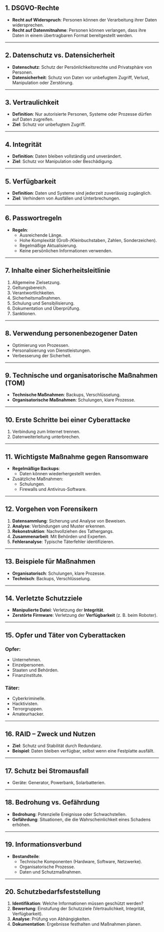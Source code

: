 
## 1. DSGVO-Rechte
- **Recht auf Widerspruch**: Personen können der Verarbeitung ihrer Daten widersprechen.
- **Recht auf Datenmitnahme**: Personen können verlangen, dass ihre Daten in einem übertragbaren Format bereitgestellt werden.

---

## 2. Datenschutz vs. Datensicherheit
- **Datenschutz**: Schutz der Persönlichkeitsrechte und Privatsphäre von Personen.
- **Datensicherheit**: Schutz von Daten vor unbefugtem Zugriff, Verlust, Manipulation oder Zerstörung.

---

## 3. Vertraulichkeit
- **Definition**: Nur autorisierte Personen, Systeme oder Prozesse dürfen auf Daten zugreifen.
- **Ziel**: Schutz vor unbefugtem Zugriff.

---

## 4. Integrität
- **Definition**: Daten bleiben vollständig und unverändert.
- **Ziel**: Schutz vor Manipulation oder Beschädigung.

---

## 5. Verfügbarkeit
- **Definition**: Daten und Systeme sind jederzeit zuverlässig zugänglich.
- **Ziel**: Verhindern von Ausfällen und Unterbrechungen.

---

## 6. Passwortregeln
- **Regeln**:
  - Ausreichende Länge.
  - Hohe Komplexität (Groß-/Kleinbuchstaben, Zahlen, Sonderzeichen).
  - Regelmäßige Aktualisierung.
  - Keine persönlichen Informationen verwenden.

---

## 7. Inhalte einer Sicherheitsleitlinie
1. Allgemeine Zielsetzung.
2. Geltungsbereich.
3. Verantwortlichkeiten.
4. Sicherheitsmaßnahmen.
5. Schulung und Sensibilisierung.
6. Dokumentation und Überprüfung.
7. Sanktionen.

---

## 8. Verwendung personenbezogener Daten
- Optimierung von Prozessen.
- Personalisierung von Dienstleistungen.
- Verbesserung der Sicherheit.

---

## 9. Technische und organisatorische Maßnahmen (TOM)
- **Technische Maßnahmen**: Backups, Verschlüsselung.
- **Organisatorische Maßnahmen**: Schulungen, klare Prozesse.

---

## 10. Erste Schritte bei einer Cyberattacke
1. Verbindung zum Internet trennen.
2. Datenweiterleitung unterbrechen.

---

## 11. Wichtigste Maßnahme gegen Ransomware
- **Regelmäßige Backups**:
  - Daten können wiederhergestellt werden.
- Zusätzliche Maßnahmen:
  - Schulungen.
  - Firewalls und Antivirus-Software.

---

## 12. Vorgehen von Forensikern
1. **Datensammlung**: Sicherung und Analyse von Beweisen.
2. **Analyse**: Verbindungen und Muster erkennen.
3. **Rekonstruktion**: Nachvollziehen des Tathergangs.
4. **Zusammenarbeit**: Mit Behörden und Experten.
5. **Fehleranalyse**: Typische Täterfehler identifizieren.

---

## 13. Beispiele für Maßnahmen
- **Organisatorisch**: Schulungen, klare Prozesse.
- **Technisch**: Backups, Verschlüsselung.

---

## 14. Verletzte Schutzziele
- **Manipulierte Datei**: Verletzung der **Integrität**.
- **Zerstörte Firmware**: Verletzung der **Verfügbarkeit** (z. B. beim Roboter).

---

## 15. Opfer und Täter von Cyberattacken
### Opfer:
- Unternehmen.
- Einzelpersonen.
- Staaten und Behörden.
- Finanzinstitute.
### Täter:
- Cyberkriminelle.
- Hacktivisten.
- Terrorgruppen.
- Amateurhacker.

---

## 16. RAID – Zweck und Nutzen
- **Ziel**: Schutz und Stabilität durch Redundanz.
- **Beispiel**: Daten bleiben verfügbar, selbst wenn eine Festplatte ausfällt.

---

## 17. Schutz bei Stromausfall
- Geräte: Generator, Powerbank, Solarbatterien.

---

## 18. Bedrohung vs. Gefährdung
- **Bedrohung**: Potenzielle Ereignisse oder Schwachstellen.
- **Gefährdung**: Situationen, die die Wahrscheinlichkeit eines Schadens erhöhen.

---

## 19. Informationsverbund
- **Bestandteile**:
  - Technische Komponenten (Hardware, Software, Netzwerke).
  - Organisatorische Prozesse.
  - Daten und Schutzmaßnahmen.

---

## 20. Schutzbedarfsfeststellung
1. **Identifikation**: Welche Informationen müssen geschützt werden?
2. **Bewertung**: Einstufung der Schutzziele (Vertraulichkeit, Integrität, Verfügbarkeit).
3. **Analyse**: Prüfung von Abhängigkeiten.
4. **Dokumentation**: Ergebnisse festhalten und Maßnahmen planen.
